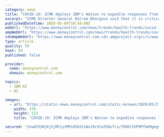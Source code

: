 ```yaml
---
category: news
title: "COVID-19: ICMR deploys IBM's Watson to expedite responses from testing"
excerpt: "ICMR Director General Balram Bhargava said that it is critical to remain focused on testing, diagnosis and treatment of coronavirus patients in order to lower the growth curve."
publishedDateTime: 2020-05-04T10:50:00Z
webUrl: "https://www.moneycontrol.com/news/trends/health-trends/covid-19-icmr-deploys-ibms-watson-to-expedite-responses-from-testing-5219731.html"
ampWebUrl: "https://www.moneycontrol.com/news/trends/health-trends/covid-19-icmr-deploys-ibms-watson-to-expedite-responses-from-testing-5219731.html/amp"
cdnAmpWebUrl: "https://www-moneycontrol-com.cdn.ampproject.org/c/s/www.moneycontrol.com/news/trends/health-trends/covid-19-icmr-deploys-ibms-watson-to-expedite-responses-from-testing-5219731.html/amp"
type: article
quality: 59
heat: 59
published: false

provider:
  name: moneycontrol.com
  domain: moneycontrol.com

topics:
  - IBM AI
  - AI

images:
  - url: "https://static-news.moneycontrol.com/static-mcnews/2020/05/ITC_may4-378x213.jpg"
    width: 378
    height: 213
    title: "COVID-19: ICMR deploys IBM's Watson to expedite responses from testing"

secured: "2nwd33IWjKjXjMCtyJMPoZUkSIiWs29rXleZS8xfrs/f9GDl5hP9PfbkMgegVxeDvHzUNDfcvANGjaEnLFBolEUM/NjG8eFLFnWc6co2Ep1S/xStac1f+WYlRd08Nfn6AKvNXM7/FTaU5QaaG2zDTnLA6klaHaUo0QmiFKhh9N2fJzzCvaVBoRjh3lvgdutYv1i9eBpyxVQ8hPYJ63l8l59u9iVyKaV+HiWovBqFiYLhTkYleMoHBj6YzszPDiMiZgVBohEKtbUkD0JI3Ht+9ON2DdSn1kOQ90Qm/5dlmtXMXpC3fxZdpkCTOGxTsex9;m4p+l9pyhK0fxRIZ/XvFcQ=="
---
```


